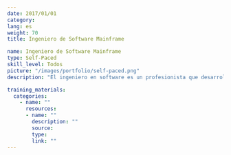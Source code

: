 ```yaml
---
date: 2017/01/01
category:
lang: es
weight: 70
title: Ingeniero de Software Mainframe

name: Ingeniero de Software Mainframe
type: Self-Paced
skill_level: Todos
picture: "/images/portfolio/self-paced.png"
description: "El ingeniero en software es un profesionista que desarrolla soluciones de software, mediante la aplicación de procesos, modelos y estándares de calidad de la industria del software."

training_materials:
  categories:
    - name: ""
      resources:
      - name: ""
        description: ""
        source:
        type:
        link: ""
---
```

